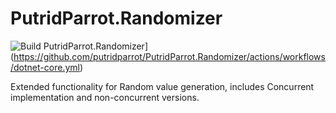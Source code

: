 # PutridParrot.Randomizer

![Build PutridParrot.Randomizer](https://github.com/putridparrot/PutridParrot.Randomizer/actions/workflows/dotnet-core.yml/badge.svg)](https://github.com/putridparrot/PutridParrot.Randomizer/actions/workflows/dotnet-core.yml)

Extended functionality for Random value generation, includes Concurrent implementation and non-concurrent versions.
